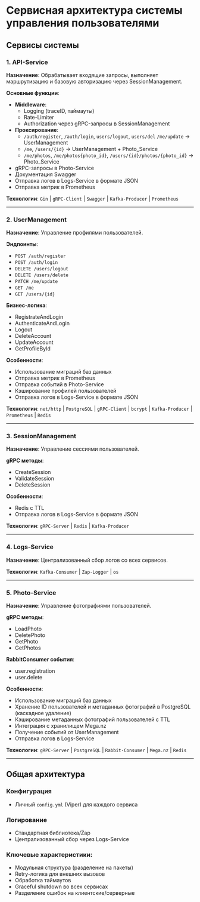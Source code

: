 # Сервисная архитектура системы управления пользователями

## Сервисы системы

### 1. API-Service
**Назначение**: Обрабатывает входящие запросы, выполняет маршрутизацию и базовую авторизацию через SessionManagement.

**Основные функции**:
- **Middleware**:
  - Logging (traceID, таймауты)
  - Rate-Limiter
  - Authorization через gRPC-запросы в SessionManagement
- **Проксирование**:
  - `/auth/register`, `/auth/login`, `users/logout`, `users/del` `/me/update` → UserManagement
  - `/me`, `/users/{id}` → UserManagement + Photo_Service
  - `/me/photos`, `/me/photos{photo_id}`, `/users/{id}/photos/{photo_id}` → Photo_Service
- gRPC-запросы в Photo-Service
- Документация Swagger
- Отправка логов в Logs-Service в формате JSON
- Отправка метрик в Prometheus

**Технологии**: 
`Gin` | `gRPC-Client` | `Swagger` | `Kafka-Producer` | `Prometheus`

---

### 2. UserManagement
**Назначение**: Управление профилями пользователей.

**Эндпоинты**:
- `POST /auth/register`
- `POST /auth/login`
- `DELETE /users/logout` 
- `DELETE /users/delete`
- `PATCH /me/update`
- `GET /me`
- `GET /users/{id}`

**Бизнес-логика**:
- RegistrateAndLogin
- AuthenticateAndLogin
- Logout
- DeleteAccount
- UpdateAccount
- GetProfileById

**Особенности**:
- Использование миграций баз данных
- Отправка метрик в Prometheus
- Отправка событий в Photo-Service
- Кэширование профилей пользователей
- Отправка логов в Logs-Service в формате JSON

**Технологии**: 
`net/http` | `PostgreSQL` | `gRPC-Client` | `bcrypt` | `Kafka-Producer` | `Prometheus` | `Redis`

---

### 3. SessionManagement
**Назначение**: Управление сессиями пользователей.

**gRPC методы**:
- CreateSession
- ValidateSession
- DeleteSession

**Особенности**:
- Redis с TTL
- Отправка логов в Logs-Service в формате JSON

**Технологии**: 
`gRPC-Server` | `Redis` | `Kafka-Producer`

---

### 4. Logs-Service
**Назначение**: Централизованный сбор логов со всех сервисов.

**Технологии**: 
`Kafka-Consumer` | `Zap-Logger` | `os`

---

### 5. Photo-Service
**Назначение**: Управление фотографиями пользователей.

**gRPC методы**:
- LoadPhoto
- DeletePhoto
- GetPhoto
- GetPhotos

**RabbitConsumer события**:
- user.registration
- user.delete

**Особенности**:
- Использование миграций баз данных
- Хранение ID пользователей и метаданных фотографий в PostgreSQL (каскадное удаление)
- Кэширование метаданных фотографий пользователей с TTL
- Интеграция с хранилищем Mega.nz
- Получение событий от UserManagement
- Отправка логов в Logs-Service

**Технологии**: 
`gRPC-Server` | `PostgreSQL` | `Rabbit-Consumer` | `Mega.nz` | `Redis`

---

## Общая архитектура

### Конфигурация
- Личный `config.yml` (Viper) для каждого сервиса

### Логирование
- Стандартная библиотека/Zap
- Централизованный сбор через Logs-Service

### Ключевые характеристики:
- Модульная структура (разделение на пакеты)
- Retry-логика для внешних вызовов
- Обработка таймаутов
- Graceful shutdown во всех сервисах
- Разделение ошибок на клиентские/серверные